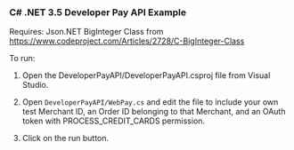 ### C# .NET 3.5 Developer Pay API Example

Requires: 
	Json.NET
	BigInteger Class from https://www.codeproject.com/Articles/2728/C-BigInteger-Class

To run:

1. Open the DeveloperPayAPI/DeveloperPayAPI.csproj file from Visual Studio.

2. Open `DeveloperPayAPI/WebPay.cs` and edit the file to include your own test Merchant ID, an Order ID belonging to that Merchant, and an OAuth token with PROCESS_CREDIT_CARDS permission.

3. Click on the run button.